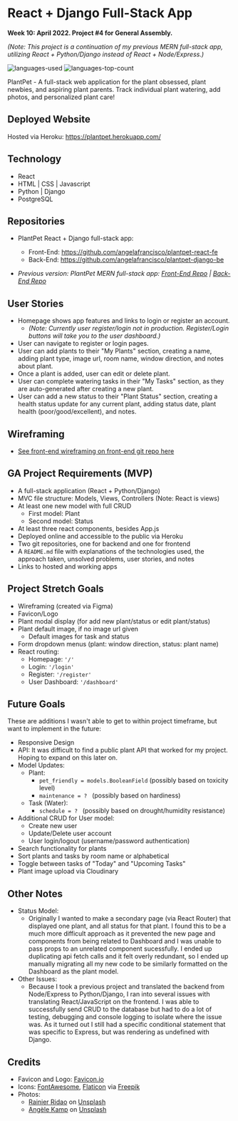 # React + Django Full-Stack App

**Week 10: April 2022. Project #4 for General Assembly.**

_(Note: This project is a continuation of my previous MERN full-stack app, utilizing React + Python/Django instead of React + Node/Express.)_

![languages-used](https://img.shields.io/github/languages/count/angelafrancisco/plantpet-django-be)
![languages-top-count](https://img.shields.io/github/languages/top/angelafrancisco/plantpet-django-be?color=brightgreen)

PlantPet - A full-stack web application for the plant obsessed, plant newbies, and aspiring plant parents. Track individual plant watering, add photos, and personalized plant care!


## Deployed Website

Hosted via Heroku: https://plantpet.herokuapp.com/


## Technology

- React
- HTML | CSS | Javascript
- Python | Django
- PostgreSQL


## Repositories

- PlantPet React + Django full-stack app:
    - Front-End: https://github.com/angelafrancisco/plantpet-react-fe
    - Back-End: https://github.com/angelafrancisco/plantpet-django-be

- _Previous version: PlantPet MERN full-stack app: [Front-End Repo](https://github.com/angelafrancisco/plant-front-end) | [Back-End Repo](https://github.com/angelafrancisco/plant-back-end)_


## User Stories

- Homepage shows app features and links to login or register an account.
    - _(Note: Currently user register/login not in production. Register/Login buttons will take you to the user dashboard.)_
- User can navigate to register or login pages.
- User can add plants to their "My Plants" section, creating a name, adding plant type, image url, room name, window direction, and notes about plant.
- Once a plant is added, user can edit or delete plant.
- User can complete watering tasks in their "My Tasks" section, as they are auto-generated after creating a new plant.
- User can add a new status to their "Plant Status" section, creating a health status update for any current plant, adding status date, plant health (poor/good/excellent), and notes.

## Wireframing

- [See front-end wireframing on front-end git repo here](https://github.com/angelafrancisco/plantpet-react-fe)


## GA Project Requirements (MVP)

- A full-stack application (React + Python/Django)
- MVC file structure: Models, Views, Controllers (Note: React is views)
- At least one new model with full CRUD
    - First model: Plant
    - Second model: Status
- At least three react components, besides App.js
- Deployed online and accessible to the public via Heroku
- Two git repositories, one for backend and one for frontend
- A `README.md` file with explanations of the technologies used, the approach taken, unsolved problems, user stories, and notes
- Links to hosted and working apps


## Project Stretch Goals

- Wireframing (created via Figma)
- Favicon/Logo
- Plant modal display (for add new plant/status or edit plant/status)
- Plant default image, if no image url given
    - Default images for task and status
- Form dropdown menus (plant: window direction, status: plant name)
- React routing:
    - Homepage: `'/'`
    - Login: `'/login'`
    - Register: `'/register'`
    - User Dashboard: `'/dashboard'`


## Future Goals

These are additions I wasn't able to get to within project timeframe, but want to implement in the future:

- Responsive Design
- API: It was difficult to find a public plant API that worked for my project. Hoping to expand on this later on.
- Model Updates:
    - Plant:
        - `pet_friendly = models.BooleanField` (possibly based on toxicity level)
        - `maintenance = ? ` (possibly based on hardiness)
    - Task (Water):
        - `schedule = ? ` (possibly based on drought/humidity resistance)
- Additional CRUD for User model:
    - Create new user
    - Update/Delete user account
    - User login/logout (username/password authentication)
- Search functionality for plants
- Sort plants and tasks by room name or alphabetical
- Toggle between tasks of "Today" and "Upcoming Tasks"
- Plant image upload via Cloudinary


## Other Notes

- Status Model: 
    - Originally I wanted to make a secondary page (via React Router) that displayed one plant, and all status for that plant. I found this to be a much more difficult approach as it prevented the new page and components from being related to Dashboard and I was unable to pass props to an unrelated component sucessfully. I ended up duplicating api fetch calls and it felt overly redundant, so I ended up manually migrating all my new code to be similarly formatted on the Dashboard as the plant model.
- Other Issues: 
    - Because I took a previous project and translated the backend from Node/Express to Python/Django, I ran into several issues with translating React/JavaScript on the frontend. I was able to successfully send CRUD to the database but had to do a lot of testing, debugging and console logging to isolate where the issue was. As it turned out I still had a specific conditional statement that was specific to Express, but was rendering as undefined with Django.


## Credits

- Favicon and Logo: [Favicon.io](https://favicon.io/emoji-favicons/potted-plant)
- Icons: [FontAwesome](https://fontawesome.com/icons), [Flaticon](https://www.flaticon.com/) via [Freepik](https://www.freepik.com) 
- Photos:
    - [Rainier Ridao](https://unsplash.com/@rainierridao?utm_source=unsplash&utm_medium=referral&utm_content=creditCopyText) on [Unsplash](https://unsplash.com/?utm_source=unsplash&utm_medium=referral&utm_content=creditCopyText)
    - [Angèle Kamp](https://unsplash.com/@angelekamp?utm_source=unsplash&utm_medium=referral&utm_content=creditCopyText) on [Unsplash](https://unsplash.com/s/photos/plants?utm_source=unsplash&utm_medium=referral&utm_content=creditCopyText)